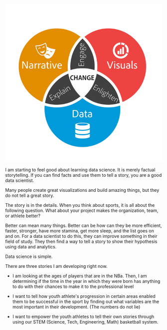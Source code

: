 ![Data storytelling](https://github.com/rashadwest/rashadwest.github.io/blob/master/_posts/data_story3_sq-1.png?raw=true)

I am starting to feel good about learning data science.  It is merely factual storytelling.  If you can find facts and use them to tell a story, you are a good data scientist. 

Many people create great visualizations and build amazing things, but they do not tell a great story. 

The story is in the details.  When you think about sports, it is all about the following question.  What about your project makes the organization, team, or athlete better?

Better can mean many things.  Better can be how can they be more efficient, faster, stronger, have more stamina, get more sleep, and the list goes on and on.   For a data scientist to do this, they can improve something in their field of study.  They then find a way to tell a story to show their hypothesis using data and analytics. 

Data science is simple.     

There are three stories I am developing right now.

- I am looking at the ages of players that are in the NBa.  Then, I am determining if the time in the year in which they were born has anything to do with their chances to make it to the professional level

- I want to tell how youth athlete's progression in certain areas enabled them to be successful in the sport by finding out what variables are the most important in their development.  (The numbers do not lie)  

- I want to empower the youth athletes to tell their own stories through using our STEM (Science, Tech, Engineering, Math) basketball system.


